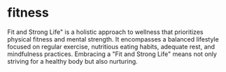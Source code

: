 # fitness
Fit and Strong Life" is a holistic approach to wellness that prioritizes physical fitness and mental strength. It encompasses a balanced lifestyle focused on regular exercise, nutritious eating habits, adequate rest, and mindfulness practices. Embracing a "Fit and Strong Life" means not only striving for a healthy body but also nurturing.
